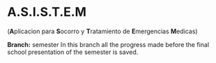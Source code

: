 # A.S.I.S.T.E.M
(**A**plicacion para **S**ocorro y **T**ratamiento de **E**mergencias **M**edicas)

**Branch:** semester
In this branch all the progress made before the final school presentation of the semester is saved.